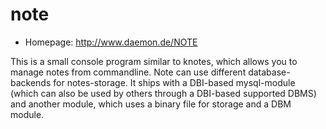 # note

* Homepage: http://www.daemon.de/NOTE

This is a small console program similar to knotes, which allows you to
 manage notes from commandline. Note can use different database-backends
 for notes-storage. It ships with a DBI-based mysql-module (which can also
 be used by others through a DBI-based supported DBMS) and another module,
 which uses a binary file for storage and a DBM module.
